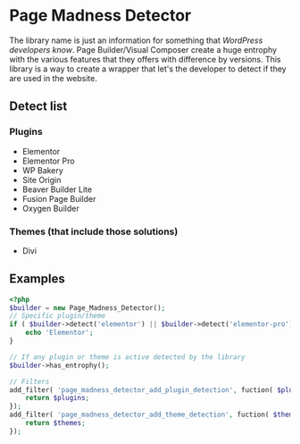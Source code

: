 # Page Madness Detector

The library name is just an information for something that *WordPress developers know*.
Page Builder/Visual Composer create a huge entrophy with the various features that they offers with difference by versions.
This library is a way to create a wrapper that let's the developer to detect if they are used in the website.

## Detect list

### Plugins

* Elementor
* Elementor Pro
* WP Bakery
* Site Origin
* Beaver Builder Lite
* Fusion Page Builder
* Oxygen Builder

### Themes (that include those solutions)

* Divi

## Examples

```php
<?php
$builder = new Page_Madness_Detector();
// Specific plugin/theme
if ( $builder->detect('elementor') || $builder->detect('elementor-pro') ) {
    echo 'Elementor';
}

// If any plugin or theme is active detected by the library
$builder->has_entrophy();

// Filters
add_filter( 'page_madness_detector_add_plugin_detection', fuction( $plugins ) {
    return $plugins;
});
add_filter( 'page_madness_detector_add_theme_detection', fuction( $themes ) {
    return $themes;
});
```
